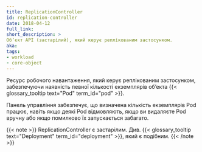 ```yaml
---
title: ReplicationController
id: replication-controller
date: 2018-04-12
full_link: 
short_description: >
Обʼєкт API (застарілий), який керує реплікованим застосунком.
aka: 
tags:
- workload
- core-object
---
```

 Ресурс робочого навантаження, який керує реплікованим застосунком, забезпечуючи наявність певної кількості екземплярів обʼекта {{< glossary_tooltip text="Pod" term_id="pod" >}}.

<!--more-->

Панель управління забезпечує, що визначена кількість екземплярів Pod працює, навіть якщо деякі Pod відмовляють, якщо ви видаляєте Pod вручну або якщо помилково їх запускається забагато.

{{< note >}}
ReplicationController є застарілим. Див. {{< glossary_tooltip text="Deployment" term_id="deployment" >}}, який є подібним.
{{< /note >}}

